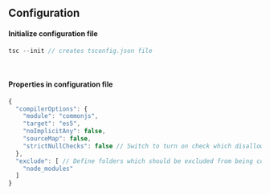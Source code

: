 ## Configuration

#### Initialize configuration file 
```js
tsc --init // creates tsconfig.json file
```

<br>

#### Properties in configuration file 
```js
{
  "compilerOptions": {
    "module": "commonjs",
    "target": "es5",
    "noImplicitAny": false,
    "sourceMap": false,
    "strictNullChecks": false // Switch to turn on check which disallows a variable from being defined as null without having `null` defined as a type
  },
  "exclude": [ // Define folders which should be excluded from being compiled
    "node_modules"
  ]
}
```
